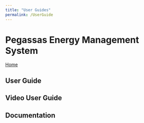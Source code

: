 ```yaml
---
title: "User Guides"
permalink: /UserGuide
---
```


# Pegassas Energy Management System

[Home](https://m30819-2020.github.io/cw-code-t1)

## User Guide

## Video User Guide

## Documentation
